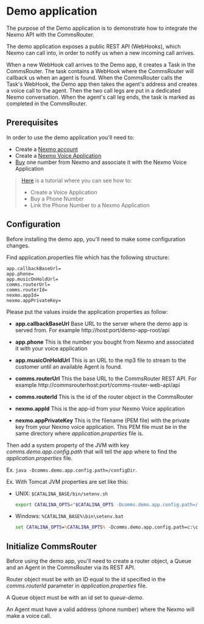 # Demo application

The purpose of the Demo application is to demonstrate how to
integrate the Nexmo API with the CommsRouter.

The demo application exposes a public REST API (WebHooks),
which Nexmo can call into, in order to notify us when a new incoming call arrives.

When a new WebHook call arrives to the Demo app, it creates a Task in the CommsRouter.
The task contains a WebHook where the CommsRouter will callback us when an agent is found.
When the CommsRouter calls the Task's WebHook, the Demo app then takes the agent's address and
creates a voice call to the agent. Then the two call legs are put in a dedicated Nexmo conversation.
When the agent's call leg ends, the task is marked as completed in the CommsRouter.

## Prerequisites
In order to use the demo application you'll need to:

* Create a [Nexmo account](https://dashboard.nexmo.com/sign-up)
* Create a [Nexmo Voice Application](https://dashboard.nexmo.com/voice/create-application)
* [Buy](https://dashboard.nexmo.com/buy-numbers) one number from Nexmo and
  associate it with the Nexmo Voice Application
> [Here](https://developer.nexmo.com/tutorials/add-a-call-whisper-to-an-inbound-call#create-a-voice-application)
  is a tutorial where you can see how to:
> * Create a Voice Application
> * Buy a Phone Number
> * Link the Phone Number to a Nexmo Application

## Configuration

Before installing the demo app, you'll need to make some configuration changes.

Find application.properties file which has the following structure:
```
app.callbackBaseUrl=
app.phone=
app.musicOnHoldUrl=
comms.routerUrl=
comms.routerId=
nexmo.appId=
nexmo.appPrivateKey=
```
Please put the values inside the application properties as follow:

* __app.callbackBaseUrl__ Base URL to the server where the demo app is
  served from. For example http://host:port/demo-app-root/api

* __app.phone__ This is the number you bought from Nexmo and associated it
  with your voice application

* __app.musicOnHoldUrl__ This is an URL to the mp3 file to stream to the customer until an available Agent is found.

* __comms.routerUrl__ This the base URL to the CommsRouter REST API.
  For example  http://commsrouterhost:port/comms-router-web-api/api

* __comms.routerId__ This is the id of the router object in the CommsRouter

* __nexmo.appId__ This is the app-id from your Nexmo Voice application

* __nexmo.appPrivateKey__ This is the filename (PEM file) with the private key
  from your Nexmo voice application. This PEM file must be in the same directory
  where _application.properties_ file is.

Then add a system property of the JVM with key _comms.demo.app.config.path_ that
will tell the app where to find the _application.properties_ file.

Ex. `java -Dcomms.demo.app.config.path=/configDir`.

Ex. With Tomcat JVM properties are set like this:
* UNIX: `$CATALINA_BASE/bin/setenv.sh`
  ```bash
  export CATALINA_OPTS="$CATALINA_OPTS -Dcomms.demo.app.config.path=/configDir"
  ```
* Windows: `%CATALINA_BASE%\bin\setenv.bat`
  ```bat
  set CATALINA_OPTS=%CATALINA_OPTS% -Dcomms.demo.app.config.path=c:\configDir
  ```

## Initialize CommsRouter

Before using the demo app, you'll need to create a router object, a Queue and an Agent
in the CommsRouter via its REST API.

Router object must be with an ID equal to the id specified in the *comms.routerId* parameter
in _application.properties_ file.

A Queue object must be with an id set to _queue-demo_.

An Agent must have a valid address (phone number) where the Nexmo will make a voice call.
